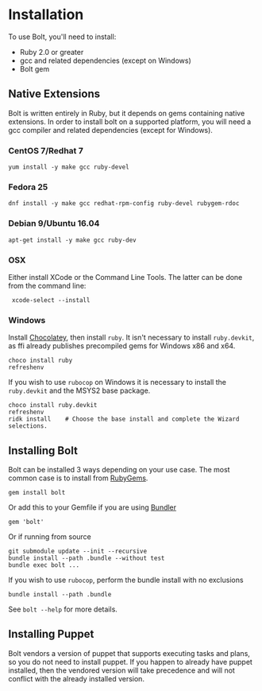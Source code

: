 # Installation

To use Bolt, you'll need to install:

* Ruby 2.0 or greater
* gcc and related dependencies (except on Windows)
* Bolt gem

## Native Extensions

Bolt is written entirely in Ruby, but it depends on gems containing native
extensions. In order to install bolt on a supported platform, you will need a
gcc compiler and related dependencies (except for Windows).

### CentOS 7/Redhat 7

    yum install -y make gcc ruby-devel

### Fedora 25

    dnf install -y make gcc redhat-rpm-config ruby-devel rubygem-rdoc

### Debian 9/Ubuntu 16.04

    apt-get install -y make gcc ruby-dev

### OSX

Either install XCode or the Command Line Tools. The latter can be done from the command line:

     xcode-select --install

### Windows

Install [Chocolatey](https://chocolatey.org/install), then install `ruby`. It isn't necessary
to install `ruby.devkit`, as ffi already publishes precompiled gems for Windows x86 and x64.

    choco install ruby
    refreshenv

If you wish to use `rubocop` on Windows it is necessary to install the `ruby.devkit` and the
MSYS2 base package.

    choco install ruby.devkit
    refreshenv
    ridk install    # Choose the base install and complete the Wizard selections.

## Installing Bolt

Bolt can be installed 3 ways depending on your use case. The most common case is
to install from [RubyGems](https://rubygems.org).

    gem install bolt

Or add this to your Gemfile if you are using [Bundler](https://bundler.io)

    gem 'bolt'

Or if running from source

    git submodule update --init --recursive
    bundle install --path .bundle --without test
    bundle exec bolt ...

If you wish to use `rubocop`, perform the bundle install with no exclusions

    bundle install --path .bundle

See `bolt --help` for more details.

## Installing Puppet

Bolt vendors a version of puppet that supports executing tasks and plans, so you do not need
to install puppet. If you happen to already have puppet installed, then the vendored version
will take precedence and will not conflict with the already installed version.
